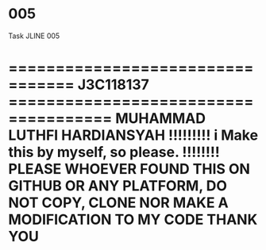 # 005
Task JLINE 005

================================= J3C118137 =====================================
                                          MUHAMMAD LUTHFI HARDIANSYAH
                                !!!!!!!!! i Make this by myself, so please. !!!!!!!!
    PLEASE WHOEVER FOUND THIS ON GITHUB OR ANY PLATFORM, DO NOT COPY, CLONE NOR MAKE A MODIFICATION TO MY CODE
                                                  THANK YOU 
================================================================================
